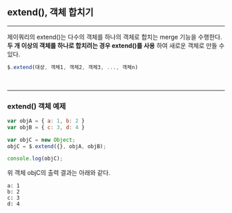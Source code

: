 ## extend(), 객체 합치기
---

제이쿼리의 extend()는 다수의 객체를 하나의 객체로 합치는 merge 기능을 수행한다. <br>
**두 개 이상의 객체를 하나로 합치려는 경우 extend()를 사용** 하여 새로운 객체로 만들 수 있다. <br>

``` javaScript
$.extend(대상, 객체1, 객체2, 객체3, ..., 객체n)
```

<br>

---

### extend() 객체 예제
``` javaScript
var objA = { a: 1, b: 2 }
var objB = { c: 3, d: 4 }

var objC = new Object;
objC = $.extend({}, objA, objB);

console.log(objC);
```
위 객체 objC의 출력 결과는 아래와 같다.
```
a: 1
b: 2
c: 3
d: 4
```
